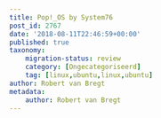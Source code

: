 ```yaml
---
title: Pop!_OS by System76
post_id: 2767
date: '2018-08-11T22:46:59+00:00'
published: true
taxonomy:
    migration-status: review
    category: [Ongecategoriseerd]
    tag: [linux,ubuntu,linux,ubuntu]
author: Robert van Bregt
metadata:
    author: Robert van Bregt
---
```

